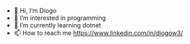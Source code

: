 - 👋 Hi, I’m Diogo
- 👀 I’m interested in programming
- 🌱 I’m currently learning dotnet
- 📫 How to reach me https://www.linkedin.com/in/diogow3/

<!---
diogow3/diogow3 is a ✨ special ✨ repository because its `README.md` (this file) appears on your GitHub profile.
You can click the Preview link to take a look at your changes.
--->
